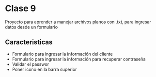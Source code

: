 # Clase 9

Proyecto para aprender a manejar archivos planos con .txt, para ingresar datos desde un formulario 


## Caracteristicas 

* Formulario para ingresar la información del cliente 
* Formulario para ingresar la información para recuperar contraseña 
* Validar el passwor
* Poner icono en la barra superior 